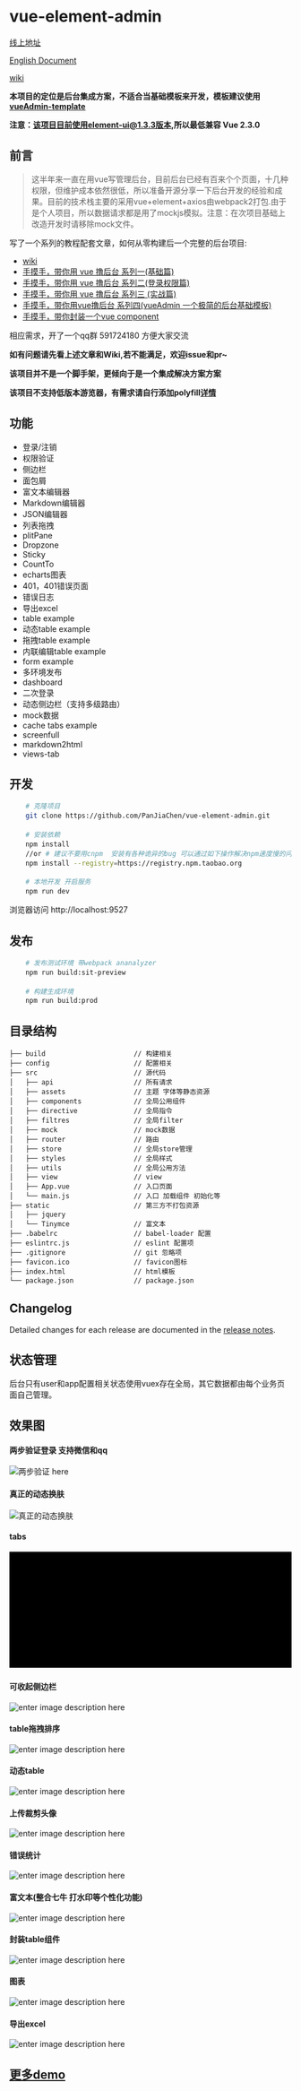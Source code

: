 # vue-element-admin #
[线上地址](http://panjiachen.github.io/vue-element-admin)

[English Document](https://github.com/PanJiaChen/vue-element-admin/blob/master/README-en.md)

[wiki](https://github.com/PanJiaChen/vue-element-admin/wiki)

**本项目的定位是后台集成方案，不适合当基础模板来开发，模板建议使用 [vueAdmin-template](https://github.com/PanJiaChen/vueAdmin-template)**

**注意：该项目目前使用element-ui@1.3.3版本,所以最低兼容 Vue 2.3.0**

## 前言
> 这半年来一直在用vue写管理后台，目前后台已经有百来个个页面，十几种权限，但维护成本依然很低，所以准备开源分享一下后台开发的经验和成果。目前的技术栈主要的采用vue+element+axios由webpack2打包.由于是个人项目，所以数据请求都是用了mockjs模拟。注意：在次项目基础上改造开发时请移除mock文件。

写了一个系列的教程配套文章，如何从零构建后一个完整的后台项目:

 - [wiki](https://github.com/PanJiaChen/vue-element-admin/wiki)
 - [手摸手，带你用 vue 撸后台 系列一(基础篇)](https://juejin.im/post/59097cd7a22b9d0065fb61d2)
 - [手摸手，带你用 vue 撸后台 系列二(登录权限篇)](https://juejin.im/post/591aa14f570c35006961acac)
 - [手摸手，带你用 vue 撸后台 系列三 (实战篇)](https://juejin.im/post/593121aa0ce4630057f70d35)
 - [手摸手，带你用vue撸后台 系列四(vueAdmin 一个极简的后台基础模板)](https://juejin.im/post/595b4d776fb9a06bbe7dba56)
 - [手摸手，带你封装一个vue component](https://segmentfault.com/a/1190000009090836)

 相应需求，开了一个qq群 591724180 方便大家交流

 **如有问题请先看上述文章和Wiki,若不能满足，欢迎issue和pr~**

 **该项目并不是一个脚手架，更倾向于是一个集成解决方案方案**

 **该项目不支持低版本游览器，有需求请自行添加polyfill[详情](https://github.com/PanJiaChen/vue-element-admin/wiki#babel-polyfill)**


## 功能
- 登录/注销
- 权限验证
- 侧边栏
- 面包屑
- 富文本编辑器
- Markdown编辑器
- JSON编辑器
- 列表拖拽
- plitPane
- Dropzone
- Sticky
- CountTo
- echarts图表
- 401，401错误页面
- 错误日志
- 导出excel
- table example
- 动态table example
- 拖拽table example
- 内联编辑table example
- form example
- 多环境发布
- dashboard
- 二次登录
- 动态侧边栏（支持多级路由）
- mock数据
- cache tabs example
- screenfull
- markdown2html
- views-tab


## 开发
```bash
    # 克隆项目
    git clone https://github.com/PanJiaChen/vue-element-admin.git

    # 安装依赖
    npm install
    //or # 建议不要用cnpm  安装有各种诡异的bug 可以通过如下操作解决npm速度慢的问题
    npm install --registry=https://registry.npm.taobao.org

    # 本地开发 开启服务
    npm run dev
```
浏览器访问 http://localhost:9527

## 发布
```bash
    # 发布测试环境 带webpack ananalyzer
    npm run build:sit-preview

    # 构建生成环境
    npm run build:prod
```

## 目录结构
```shell
├── build                      // 构建相关  
├── config                     // 配置相关
├── src                        // 源代码
│   ├── api                    // 所有请求
│   ├── assets                 // 主题 字体等静态资源
│   ├── components             // 全局公用组件
│   ├── directive              // 全局指令
│   ├── filtres                // 全局filter
│   ├── mock                   // mock数据
│   ├── router                 // 路由
│   ├── store                  // 全局store管理
│   ├── styles                 // 全局样式
│   ├── utils                  // 全局公用方法
│   ├── view                   // view
│   ├── App.vue                // 入口页面
│   └── main.js                // 入口 加载组件 初始化等
├── static                     // 第三方不打包资源
│   ├── jquery
│   └── Tinymce                // 富文本
├── .babelrc                   // babel-loader 配置
├── eslintrc.js                // eslint 配置项
├── .gitignore                 // git 忽略项
├── favicon.ico                // favicon图标
├── index.html                 // html模板
└── package.json               // package.json

```

## Changelog
Detailed changes for each release are documented in the [release notes](https://github.com/PanJiaChen/vue-element-admin/releases).

## 状态管理
后台只有user和app配置相关状态使用vuex存在全局，其它数据都由每个业务页面自己管理。


## 效果图

#### 两步验证登录 支持微信和qq

![两步验证 here](https://github.com/PanJiaChen/vue-element-admin/blob/master/gifs/2login.gif)

#### 真正的动态换肤

![真正的动态换肤](https://github.com/PanJiaChen/vue-element-admin/blob/master/gifs/theme.gif)<br />

#### tabs

![tabs](https://github.com/PanJiaChen/vue-element-admin/blob/master/gifs/tabs.gif)<br />



#### 可收起侧边栏

![enter image description here](https://github.com/PanJiaChen/vue-element-admin/blob/master/gifs/leftmenu.gif)

#### table拖拽排序

![enter image description here](https://github.com/PanJiaChen/vue-element-admin/blob/master/gifs/order.gif)


#### 动态table

![enter image description here](https://github.com/PanJiaChen/vue-element-admin/blob/master/gifs/dynamictable.gif)


#### 上传裁剪头像

![enter image description here](https://github.com/PanJiaChen/vue-element-admin/blob/master/gifs/uploadAvatar.gif)


#### 错误统计

![enter image description here](https://github.com/PanJiaChen/vue-element-admin/blob/master/gifs/errorlog.gif)


#### 富文本(整合七牛 打水印等个性化功能)

![enter image description here](https://github.com/PanJiaChen/vue-element-admin/blob/master/gifs/editor.gif)

#### 封装table组件

![enter image description here](https://github.com/PanJiaChen/vue-element-admin/blob/master/gifs/table.gif)

#### 图表

![enter image description here](https://github.com/PanJiaChen/vue-element-admin/blob/master/gifs/echarts.gif)


#### 导出excel

![enter image description here](https://github.com/PanJiaChen/vue-element-admin/blob/master/gifs/excel.png)


## [更多demo](http://panjiachen.github.io/vue-element-admin)

